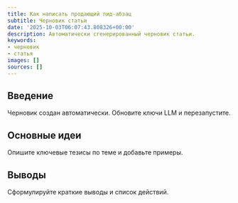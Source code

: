 ```yaml
---
title: Как написать продающий лид-абзац
subtitle: Черновик статьи
date: '2025-10-03T06:07:43.808326+00:00'
description: Автоматически сгенерированный черновик статьи.
keywords:
- черновик
- статья
images: []
sources: []
---
```


## Введение

Черновик создан автоматически. Обновите ключи LLM и перезапустите.

## Основные идеи

Опишите ключевые тезисы по теме и добавьте примеры.

## Выводы

Сформулируйте краткие выводы и список действий.